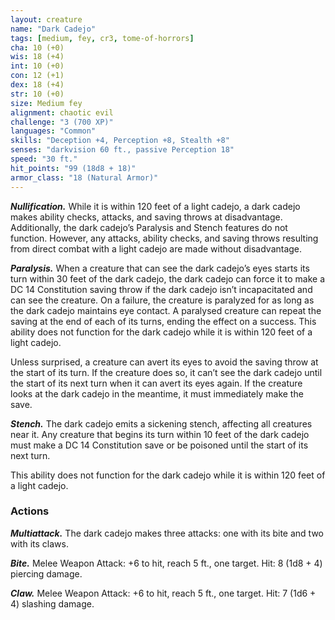 ```yaml
---
layout: creature
name: "Dark Cadejo"
tags: [medium, fey, cr3, tome-of-horrors]
cha: 10 (+0)
wis: 18 (+4)
int: 10 (+0)
con: 12 (+1)
dex: 18 (+4)
str: 10 (+0)
size: Medium fey
alignment: chaotic evil
challenge: "3 (700 XP)"
languages: "Common"
skills: "Deception +4, Perception +8, Stealth +8"
senses: "darkvision 60 ft., passive Perception 18"
speed: "30 ft."
hit_points: "99 (18d8 + 18)"
armor_class: "18 (Natural Armor)"
---
```


***Nullification.*** While it is within 120 feet of a light
cadejo, a dark cadejo makes ability checks, attacks,
and saving throws at disadvantage. Additionally, the
dark cadejo’s Paralysis and Stench features do not function.
However, any attacks, ability checks, and saving throws resulting from
direct combat with a light cadejo are made without disadvantage.

***Paralysis.*** When a creature that can see the dark cadejo’s eyes starts its
turn within 30 feet of the dark cadejo, the dark cadejo can force it to make
a DC 14 Constitution saving throw if the dark cadejo isn’t incapacitated
and can see the creature. On a failure, the creature is paralyzed for as long
as the dark cadejo maintains eye contact. A paralysed creature can repeat
the saving at the end of each of its turns, ending the effect on a success.
This ability does not function for the dark cadejo while it is within 120
feet of a light cadejo.

Unless surprised, a creature can avert its eyes to avoid the saving
throw at the start of its turn. If the creature does so, it can’t see the dark
cadejo until the start of its next turn when it can avert its eyes again. If
the creature looks at the dark cadejo in the meantime, it must immediately
make the save.

***Stench.*** The dark cadejo emits a sickening stench, affecting all creatures
near it. Any creature that begins its turn within 10 feet of the dark cadejo
must make a DC 14 Constitution save or be poisoned until the start of its
next turn.

This ability does not function for the dark cadejo while it is within 120
feet of a light cadejo.

### Actions

***Multiattack.*** The dark cadejo makes three attacks: one with its bite and
two with its claws.

***Bite.*** Melee Weapon Attack: +6 to hit, reach 5 ft., one target. Hit: 8 (1d8 + 4) piercing damage.

***Claw.*** Melee Weapon Attack: +6 to hit, reach 5 ft., one target. Hit: 7 (1d6 + 4) slashing damage.
